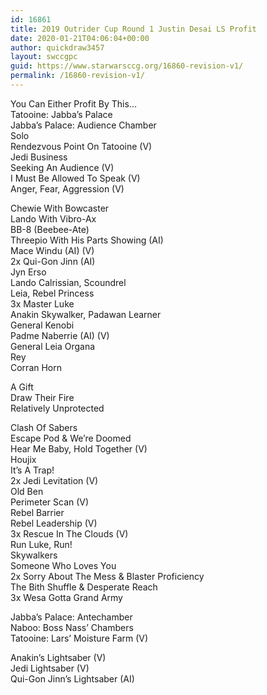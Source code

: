 ```yaml
---
id: 16861
title: 2019 Outrider Cup Round 1 Justin Desai LS Profit
date: 2020-01-21T04:06:04+00:00
author: quickdraw3457
layout: swccgpc
guid: https://www.starwarsccg.org/16860-revision-v1/
permalink: /16860-revision-v1/
---
```

You Can Either Profit By This&#8230;  
Tatooine: Jabba&#8217;s Palace  
Jabba&#8217;s Palace: Audience Chamber  
Solo  
Rendezvous Point On Tatooine (V)  
Jedi Business  
Seeking An Audience (V)  
I Must Be Allowed To Speak (V)  
Anger, Fear, Aggression (V)  
  
Chewie With Bowcaster  
Lando With Vibro-Ax  
BB-8 (Beebee-Ate)  
Threepio With His Parts Showing (AI)  
Mace Windu (AI) (V)  
2x Qui-Gon Jinn (AI)  
Jyn Erso  
Lando Calrissian, Scoundrel  
Leia, Rebel Princess  
3x Master Luke  
Anakin Skywalker, Padawan Learner  
General Kenobi  
Padme Naberrie (AI) (V)  
General Leia Organa  
Rey  
Corran Horn  
  
A Gift  
Draw Their Fire  
Relatively Unprotected  
  
Clash Of Sabers  
Escape Pod & We&#8217;re Doomed  
Hear Me Baby, Hold Together (V)  
Houjix  
It&#8217;s A Trap!  
2x Jedi Levitation (V)  
Old Ben  
Perimeter Scan (V)  
Rebel Barrier  
Rebel Leadership (V)  
3x Rescue In The Clouds (V)  
Run Luke, Run!  
Skywalkers  
Someone Who Loves You  
2x Sorry About The Mess & Blaster Proficiency  
The Bith Shuffle & Desperate Reach  
3x Wesa Gotta Grand Army  
  
Jabba&#8217;s Palace: Antechamber  
Naboo: Boss Nass&#8217; Chambers  
Tatooine: Lars&#8217; Moisture Farm (V)  
  
Anakin&#8217;s Lightsaber (V)  
Jedi Lightsaber (V)  
Qui-Gon Jinn&#8217;s Lightsaber (AI)